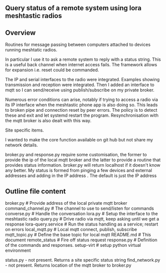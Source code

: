Query status of a remote system using lora meshtastic radios
-------------------------------------------------------------


Overview
--------

Routines for message passing between computers attached
to devices running meshtatic radios. 

In particular I use it to ask a remote system to reply with
a status string.  This is a useful back channel when internet access
fails.  The framework allows for expansion i.e. reset could be commanded.

The IP and serial interfaces to the radio were integrated.
Examples showing transmission and reception were integrated.
Then I added an interface to mqtt so I can send/receive 
using publish/subscribe on my private broker.

Numerous error conditions can arise, notably if trying to access
a radio via its IP interface when the meshtastic phone app is
also doing so. This leads to broken pipe and connection reset by peer
errors.   The policy is to detect these and exit and let systemd 
restart the program. Resynchronisation with the mqtt broker
is also dealt with this way.


Site specific items.

I wanted to make the core function available on git hub
but not share my network details. 

broker.py and response.py require some customisation, the former
to provide the ip of the local mqtt broker and the latter to
provide a routine that provides status information. broker.py
will return localhost if it doesn't know any better. My status
is formed from pinging a few devices and external addresses
and adding in the IP address . The default is just the IP address

Outline file content
--------------------

broker.py           # Provide address of the local private mqtt broker                   
command_channel.py  # The channel to use to send/listen for commands 
converse.py         # Handle the conversation 
lora.py             # Setup the interface to the meshtastic radio
query.py            # Drive radio via mqtt, keep asking until we get a response
lora-query.service  # Run the status handling as a service; restart on errors
local_mqtt.py             # Local mqtt connect, publish, subscribe
mqtt_topic.py       # Define the base topic for local mqtt
README.md           # This document
remote_status       # Fire off status request
response.py         # Definition of the commands and responses.
setup-virt          # setup python virtual environment

status.py       - not present. Returns a site specific status string
find_network.py - not present. Returns location of the mqtt broker to broker.py



